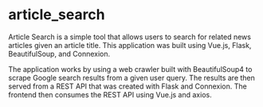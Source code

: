 # article_search

Article Search is a simple tool that allows users to search for related news articles given an article title. This application
was built using Vue.js, Flask, BeautifulSoup, and Connexion. 

The application works by using a web crawler built with BeautifulSoup4 to scrape Google search results from a given user query. The results are then served from a REST API that was created with Flask and Connexion. The frontend then consumes the REST API using Vue.js and axios.
